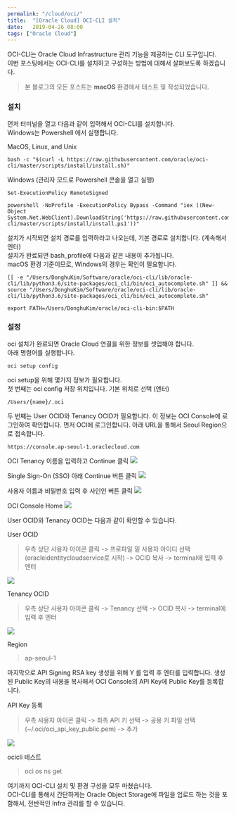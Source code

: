 ```yaml
---
permalink: "/cloud/oci/"
title:  "[Oracle Cloud] OCI-CLI 설치"
date:   2019-04-26 08:00
tags: ["Oracle Cloud"]
---
```


OCI-CLI는 Oracle Cloud Infrastructure 관리 기능을 제공하는 CLI 도구입니다.  
이번 포스팅에서는 OCI-CLI를 설치하고 구성하는 방법에 대해서 살펴보도록 하겠습니다.

> 본 블로그의 모든 포스트는 **macOS** 환경에서 테스트 및 작성되었습니다.  

### 설치
먼저 터미널을 열고 다음과 같이 입력해서 OCI-CLI를 설치합니다.  
Windows는 Powershell 에서 실행합니다.

MacOS, Linux, and Unix
```
bash -c "$(curl -L https://raw.githubusercontent.com/oracle/oci-cli/master/scripts/install/install.sh)"
```

Windows (관리자 모드로 Powershell 콘솔을 열고 실행)
```
Set-ExecutionPolicy RemoteSigned

powershell -NoProfile -ExecutionPolicy Bypass -Command "iex ((New-Object System.Net.WebClient).DownloadString('https://raw.githubusercontent.com/oracle/oci-cli/master/scripts/install/install.ps1'))"
```

설치가 시작되면 설치 경로를 입력하라고 나오는데, 기본 경로로 설치합니다. (계속해서 엔터)  
설치가 완료되면 bash_profile에 다음과 같은 내용이 추가됩니다.  
macOS 환경 기준이므로, Windows의 경우는 확인이 필요합니다.
```
[[ -e "/Users/DonghuKim/Software/oracle/oci-cli/lib/oracle-cli/lib/python3.6/site-packages/oci_cli/bin/oci_autocomplete.sh" ]] && source "/Users/DonghuKim/Software/oracle/oci-cli/lib/oracle-cli/lib/python3.6/site-packages/oci_cli/bin/oci_autocomplete.sh"
 
export PATH=/Users/DonghuKim/oracle/oci-cli-bin:$PATH
```

### 설정
oci 설치가 완료되면 Oracle Cloud 연결을 위한 정보를 셋업해야 합니다.  
아래 명령어를 실행합니다.

```
oci setup config
```

oci setup을 위해 몇가지 정보가 필요합니다.  
첫 번째는 oci config 저장 위치입니다. 기본 위치로 선택 (엔터)
```
/Users/{name}/.oci
```

두 번째는 User OCID와 Tenancy OCID가 필요합니다. 이 정보는 OCI Console에 로그인하여 확인합니다. 먼저 OCI에 로그인합니다. 아래 URL을 통해서 Seoul Region으로 접속합니다. 
```
https://console.ap-seoul-1.oraclecloud.com
```

OCI Tenancy 이름을 입력하고 Continue 클릭
![](../assets/images/oci_login_tenancy.png)

Single Sign-On (SSO) 아래 Continue 버튼 클릭
![](../assets/images/oci-console-signin.png)

사용자 이름과 비밀번호 입력 후 사인인 버튼 클릭
![](../assets/images/oci-console-signin-2.png)

OCI Console Home
![](../assets/images/oci-console-home.png)

User OCID와 Tenancy OCID는 다음과 같이 확인할 수 있습니다.

User OCID
> 우측 상단 사용자 아이콘 클릭 -> 프로파일 밑 사용자 아이디 선택 (oracleidentitycloudservice로 시작) -> OCID 복사 -> terminal에 입력 후 엔터

![](../assets/images/oci-user-ocid.png)

Tenancy OCID
> 우측 상단 사용자 아이콘 클릭 -> Tenancy 선택 -> OCID 복사 -> terminal에 입력 후 엔터

![](../assets/images/oci-tenancy-ocid.png)

Region  
> ap-seoul-1

마지막으로 API Signing RSA key 생성을 위해 Y 를 입력 후 엔터를 입력합니다.
생성된 Public Key의 내용을 복사해서 OCI Console의 API Key에 Public Key를 등록합니다.

API Key 등록
> 우측 사용자 아이콘 클릭 -> 좌측 API 키 선택 -> 공용 키 파일 선택 (~/.oci/oci_api_key_public.pem) -> 추가

![](../assets/images/oci-add-public-key-for-api.png)

ocicli 테스트
> oci os ns get

여기까지 OCI-CLI 설치 및 환경 구성을 모두 마쳤습니다.  
OCI-CLI를 통해서 간단하게는 Oracle Object Storage에 파일을 업로드 하는 것을 포함해서, 전반적인 Infra 관리를 할 수 있습니다.